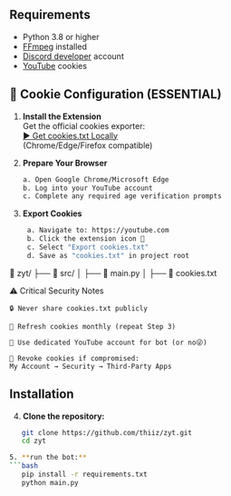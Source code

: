 ## Requirements
- Python 3.8 or higher
- [FFmpeg](https://www.ffmpeg.org/download.html) installed
- [Discord developer](https://discord.com/developers/) account
- [YouTube](https://youtube.com) cookies

## 🍪 Cookie Configuration (ESSENTIAL)

1. **Install the Extension**  
   Get the official cookies exporter:  
   [▶️ Get cookies.txt Locally](https://chromewebstore.google.com/detail/get-cookiestxt-locally/cclelndahbckbenkjhflpdbgdldlbecc)  
   (Chrome/Edge/Firefox compatible)

2. **Prepare Your Browser**
   ```bash
   a. Open Google Chrome/Microsoft Edge
   b. Log into your YouTube account
   c. Complete any required age verification prompts


2. **Export Cookies**
   ```bash
    a. Navigate to: https://youtube.com
    b. Click the extension icon 🍪
    c. Select "Export cookies.txt"
    d. Save as "cookies.txt" in project root

📂 zyt/
├── 📂 src/
│   ├── 📄 main.py
│   ├── 📄 cookies.txt


⚠️ Critical Security Notes

    🔒 Never share cookies.txt publicly

    🔄 Refresh cookies monthly (repeat Step 3)

    👥 Use dedicated YouTube account for bot (or no😜)

    🚫 Revoke cookies if compromised:
    My Account → Security → Third-Party Apps

## Installation

4. **Clone the repository:**
```bash
   git clone https://github.com/thiiz/zyt.git
   cd zyt

5. **run the bot:**
```bash
   pip install -r requirements.txt
   python main.py
